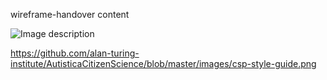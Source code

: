wireframe-handover content 

![Image description](../../blob/master/images/csp-style-guide.png)

https://github.com/alan-turing-institute/AutisticaCitizenScience/blob/master/images/csp-style-guide.png
